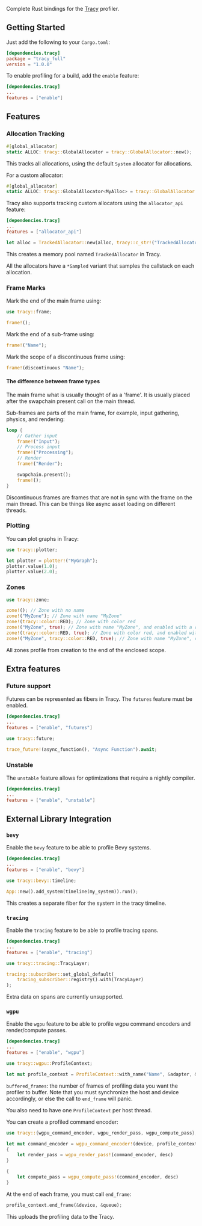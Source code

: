 Complete Rust bindings for the [Tracy](https://github.com/wolfpld/tracy) profiler.

## Getting Started

Just add the following to your `Cargo.toml`:
```toml
[dependencies.tracy]
package = "tracy_full"
version = "1.0.0"
```

To enable profiling for a build, add the `enable` feature:
```toml
[dependencies.tracy]
...
features = ["enable"]
```

## Features

### Allocation Tracking
```rust
#[global_allocator]
static ALLOC: tracy::GlobalAllocator = tracy::GlobalAllocator::new();
```
This tracks all allocations, using the default `System` allocator for allocations.

For a custom allocator:
```rust
#[global_allocator]
static ALLOC: tracy::GlobalAllocator<MyAlloc> = tracy::GlobalAllocator::new_with(MyAlloc::new());
```

Tracy also supports tracking custom allocators using the `allocator_api` feature:
```toml
[dependencies.tracy]
...
features = ["allocator_api"]
```
```rust
let alloc = TrackedAllocator::new(alloc, tracy::c_str!("TrackedAllocator"));
```
This creates a memory pool named `TrackedAllocator` in Tracy.

All the allocators have a `*Sampled` variant that samples the callstack on each allocation.

### Frame Marks
Mark the end of the main frame using:
```rust
use tracy::frame;

frame!();
```

Mark the end of a sub-frame using:
```rust
frame!("Name");
```

Mark the scope of a discontinuous frame using:
```rust
frame!(discontinuous "Name");
```

#### The difference between frame types
The main frame what is usually thought of as a 'frame'. 
It is usually placed after the swapchain present call on the main thread.

Sub-frames are parts of the main frame, for example, input gathering, physics, and rendering:
```rust
loop {
    // Gather input
    frame!("Input");
    // Process input
    frame!("Processing");
    // Render
    frame!("Render");

    swapchain.present();
    frame!();
}
```

Discontinuous frames are frames that are not in sync with the frame on the main thread.
This can be things like async asset loading on different threads.

### Plotting
You can plot graphs in Tracy:
```rust
use tracy::plotter;

let plotter = plotter!("MyGraph");
plotter.value(1.0);
plotter.value(2.0);
```

### Zones
```rust
use tracy::zone;

zone!(); // Zone with no name
zone!("MyZone"); // Zone with name "MyZone"
zone!(tracy::color::RED); // Zone with color red
zone!("MyZone", true); // Zone with name "MyZone", and enabled with a runtime expression.
zone!(tracy::color::RED, true); // Zone with color red, and enabled with a runtime expression.
zone!("MyZone", tracy::color::RED, true); // Zone with name "MyZone", color red, and enabled with a runtime expression.
```
All zones profile from creation to the end of the enclosed scope.

## Extra features

### Future support
Futures can be represented as fibers in Tracy. The `futures` feature must be enabled.

```toml
[dependencies.tracy]
...
features = ["enable", "futures"]
```
```rust
use tracy::future;

trace_future!(async_function(), "Async Function").await;
```

### Unstable
The `unstable` feature allows for optimizations that require a nightly compiler.

```toml
[dependencies.tracy]
...
features = ["enable", "unstable"]
```

## External Library Integration

### `bevy`
Enable the `bevy` feature to be able to profile Bevy systems.
```toml
[dependencies.tracy]
...
features = ["enable", "bevy"]
```

```rust
use tracy::bevy::timeline;

App::new().add_system(timeline(my_system)).run();
```

This creates a separate fiber for the system in the tracy timeline.

### `tracing`
Enable the `tracing` feature to be able to profile tracing spans.
```toml
[dependencies.tracy]
...
features = ["enable", "tracing"]
```

```rust
use tracy::tracing::TracyLayer;

tracing::subscriber::set_global_default(
    tracing_subscriber::registry().with(TracyLayer)
);
```
Extra data on spans are currently unsupported.

### `wgpu`
Enable the `wgpu` feature to be able to profile wgpu command encoders and render/compute passes.
```toml
[dependencies.tracy]
...
features = ["enable", "wgpu"]
```

```rust
use tracy::wgpu::ProfileContext;

let mut profile_context = ProfileContext::with_name("Name", &adapter, &device, &queue, buffered_frames);
```
`buffered_frames`: the number of frames of profiling data you want the profiler to buffer. 
Note that you must synchronize the host and device accordingly, or else the call to `end_frame` will panic.

You also need to have one `ProfileContext` per host thread.

You can create a profiled command encoder:
```rust
use tracy::{wgpu_command_encoder, wgpu_render_pass, wgpu_compute_pass};

let mut command_encoder = wgpu_command_encoder!(device, profile_context, desc);
{
    let render_pass = wgpu_render_pass!(command_encoder, desc)
}

{
    let compute_pass = wgpu_compute_pass!(command_encoder, desc)
}
```

At the end of each frame, you must call `end_frame`:
```rust
profile_context.end_frame(&device, &queue);
```
This uploads the profiling data to the Tracy.
